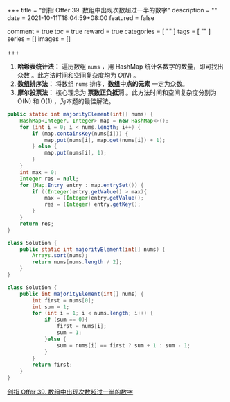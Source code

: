 +++
title = "剑指 Offer 39. 数组中出现次数超过一半的数字"
description = ""
date = 2021-10-11T18:04:59+08:00
featured = false

comment = true
toc = true
reward = true
categories = [
  ""
]
tags = [
  ""
]
series = []
images = []

+++

1. **哈希表统计法：** 遍历数组 `nums` ，用 HashMap 统计各数字的数量，即可找出 众数 。此方法时间和空间复杂度均为 *O*(*N*) 。
2. **数组排序法：** 将数组 `nums` 排序，**数组中点的元素** 一定为众数。
3. **摩尔投票法：** 核心理念为 **票数正负抵消** 。此方法时间和空间复杂度分别为 O(N) 和 O(1) ，为本题的最佳解法。

```java
public static int majorityElement(int[] nums) {
    HashMap<Integer, Integer> map = new HashMap<>();
    for (int i = 0; i < nums.length; i++) {
        if (map.containsKey(nums[i])) {
            map.put(nums[i], map.get(nums[i]) + 1);
        } else {
            map.put(nums[i], 1);
        }
    }
    int max = 0;
    Integer res = null;
    for (Map.Entry entry : map.entrySet()) {
        if ((Integer)entry.getValue() > max){
            max = (Integer)entry.getValue();
            res = (Integer) entry.getKey();
        }
    }
    return res;
}
```



```java
class Solution {
    public static int majorityElement(int[] nums) {
        Arrays.sort(nums);
        return nums[nums.length / 2];
    }
}
```



```java
class Solution {
    public int majorityElement(int[] nums) {
        int first = nums[0];
        int sum = 1;
        for (int i = 1; i < nums.length; i++) {
            if (sum == 0){
                first = nums[i];
                sum = 1;
            }else {
                sum = nums[i] == first ? sum + 1 : sum - 1;
            }
        }
        return first;
    }
}
```

[剑指 Offer 39. 数组中出现次数超过一半的数字](https://leetcode-cn.com/problems/shu-zu-zhong-chu-xian-ci-shu-chao-guo-yi-ban-de-shu-zi-lcof/)

